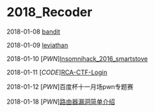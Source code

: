 # 2018_Recoder

2018-01-08 [bandit](https://github.com/D4rkD0g/2018_Recoder/blob/4cb4cf401e9ca5d37b60fbcaed016187ea8653ca/2018-01-08.txt)

2018-01-09 [leviathan](https://github.com/D4rkD0g/2018_Recoder/blob/4cb4cf401e9ca5d37b60fbcaed016187ea8653ca/2018-01-09.txt)

2018-01-10 [*PWN*][Insomnihack_2016_smartstove](https://github.com/D4rkD0g/2018_Recoder/blob/4cb4cf401e9ca5d37b60fbcaed016187ea8653ca/2018-01-10.pdf)

2018-01-11 [*CODE*][RCA-CTF-Login](http://ctf.194nb.com/challenges.php)

2018-01-12 [*PWN*]百度杯十一月场pwn专题赛

2018-01-18 [*PWN*][路由器漏洞简单介绍]()